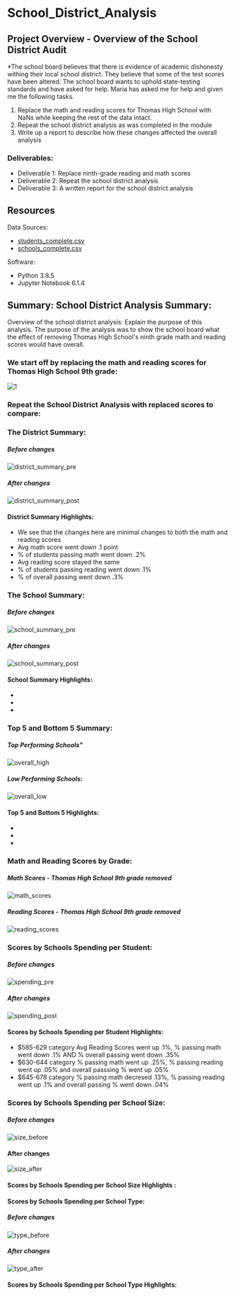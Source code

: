 # School_District_Analysis

## Project Overview - Overview of the School District Audit
*The school board believes that there is evidence of academic dishonesty withing their local school district. They believe that some of the test scores have been altered. The school board wants to uphold state-testing standards and have asked for help. Maria has asked me for help and given me the following tasks.

1. Replace the math and reading scores for Thomas High School with NaNs while keeping the rest of the data intact.
2. Repeat the school district analysis as was completed in the module 
3. Write up a report to describe how these changes affected the overall analysis

### Deliverables:
- Deliverable 1: Replace ninth-grade reading and math scores
- Deliverable 2: Repeat the school district analysis
- Deliverable 3: A written report for the school district analysis

## Resources
Data Sources: 
- [students_complete.csv](https://raw.githubusercontent.com/DSupps/School_District_Analysis/main/Resources/students_complete.csv)
- [schools_complete.csv](https://github.com/DSupps/School_District_Analysis/blob/main/Resources/schools_complete.csv)

Software: 
- Python 3.8.5
- Jupyter Notebook 6.1.4

## Summary: School District Analysis Summary:

Overview of the school district analysis: Explain the purpose of this analysis.
The purpose of the analysis was to show the school board what the effect of removing Thomas High School's ninth grade math and reading scores would have overall. 

### We start off by replacing the math and reading scores for Thomas High School 9th grade:

![1](https://user-images.githubusercontent.com/36451701/130696178-91c23e4f-13d5-4b7d-b546-6f0991ad796c.png)

### Repeat the School District Analysis with replaced scores to compare:

### The District Summary:
##### Before changes

![district_summary_pre](https://user-images.githubusercontent.com/36451701/130697817-0a7f3279-3663-4a09-9668-c80d71d49000.png)

##### After changes
![district_summary_post](https://user-images.githubusercontent.com/36451701/130697826-86568b99-5cac-4e84-88bb-c2b97076d440.png)

#### District Summary Highlights:
- We see that the changes here are minimal changes to both the math and reading scores
- Avg math score went down .1 point 
- % of students passing math went down .2%
- Avg reading score stayed the same
- % of students passing reading went down .1%
- % of overall passing went down .3%

### The School Summary:
##### Before changes

![school_summary_pre](https://user-images.githubusercontent.com/36451701/130872239-5b4c48a5-932e-45e0-b486-41b345386f28.png)

##### After changes

![school_summary_post](https://user-images.githubusercontent.com/36451701/130872253-2107c890-10eb-42c3-9355-c8d370885110.png)

#### School Summary Highlights:
-
-
-

### Top 5 and Bottom 5 Summary:
##### Top Performing Schools"
![overall_high](https://user-images.githubusercontent.com/36451701/130700039-4e1cdf1f-bead-4f01-831b-ca3bdc53b842.png)

##### Low Performing Schools:
![overall_low](https://user-images.githubusercontent.com/36451701/130700075-c4211459-110a-4e70-ad4a-8d27c19e8a5e.png)

#### Top 5 and Bottom 5 Highlights:
-
-
-

### Math and Reading Scores by Grade:
##### Math Scores - Thomas High School 9th grade removed

![math_scores](https://user-images.githubusercontent.com/36451701/130700563-a9dc2a9a-923a-49e4-b4af-b5d94397021b.png)


##### Reading Scores - Thomas High School 9th grade removed

![reading_scores](https://user-images.githubusercontent.com/36451701/130700573-f5a2c54f-111d-4cad-8403-6768cd9db98e.png)



### Scores by Schools Spending per Student:
##### Before changes
![spending_pre](https://user-images.githubusercontent.com/36451701/130701319-04dad235-20ee-4ecb-965a-1b8acf532394.png)


##### After changes
![spending_post](https://user-images.githubusercontent.com/36451701/130701331-444354d1-2a41-4dc4-9f37-2c369b9475d3.png)

#### Scores by Schools Spending per Student Highlights:
- $585-629 category Avg Reading Scores went up .1%, % passing math went down .1% AND % overall passing went down .35%
- $630-644 category % passing math went up .25%, % passing reading went up .05% and overall passsing % went up .05%
- $645-678 category % passing math decresed .13%, % passing reading went up .1% and overall passing % went down .04%


### Scores by Schools Spending per School Size:
##### Before changes
![size_before](https://user-images.githubusercontent.com/36451701/130702816-40cfd015-e5a9-48bf-b201-cc49ddd6c3d7.png)

#### After changes
![size_after](https://user-images.githubusercontent.com/36451701/130703121-a114dabe-c911-4f87-b567-ae16a803891d.png)

#### Scores by Schools Spending per School Size Highlights :


#### Scores by Schools Spending per School Type:
##### Before changes
![type_before](https://user-images.githubusercontent.com/36451701/130703573-fdf23bda-79fc-45d3-8538-e4f55be0fcf1.png)


##### After changes
![type_after](https://user-images.githubusercontent.com/36451701/130703593-3f12c37d-b426-4be3-a2c5-b8b97a2ba6b4.png)



#### Scores by Schools Spending per School Type Highlights:




